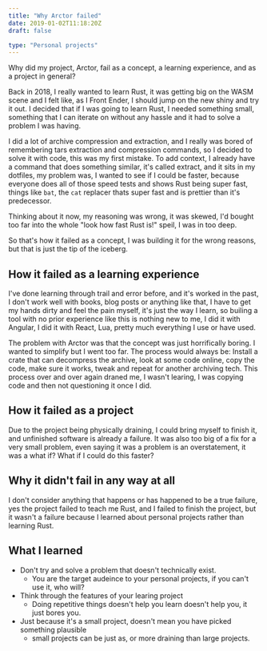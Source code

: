 ```yaml
---
title: "Why Arctor failed"
date: 2019-01-02T11:18:20Z
draft: false

type: "Personal projects"
---
```


Why did my project, Arctor, fail as a concept, a learning experience, and as a project in general?

Back in 2018, I really wanted to learn Rust, it was getting big on the WASM scene and I felt like, as I Front Ender, I should jump on the new shiny and try it out. I decided that if I was going to learn Rust, I needed something small, something that I can iterate on without any hassle and it had to solve a problem I was having.

I did a lot of archive compression and extraction, and I really was bored of remembering tars extraction and compression commands, so I decided to solve it with code, this was my first mistake. To add context, I already have a command that does something similar, it's called extract, and it sits in my dotfiles, my problem was, I wanted to see if I could be faster, because everyone does all of those speed tests and shows Rust being super fast, things like `bat`, the `cat` replacer thats super fast and is prettier than it's predecessor.

Thinking about it now, my reasoning was wrong, it was skewed, I'd bought too far into the whole "look how fast Rust is!" speil, I was in too deep.

So that's how it failed as a concept, I was building it for the wrong reasons, but that is just the tip of the iceberg.

## How it failed as a learning experience

I've done learning through trail and error before, and it's worked in the past, I don't work well with books, blog posts or anything like that, I have to get my hands dirty and feel the pain myself, it's just the way I learn, so builing a tool with no prior experience like this is nothing new to me, I did it with Angular, I did it with React, Lua, pretty much everything I use or have used.

The problem with Arctor was that the concept was just horrifically boring. I wanted to simplify but I went too far. The process would always be: Install a crate that can decompress the archive, look at some code online, copy the code, make sure it works, tweak and repeat for another archiving tech. This process over and over again draned me, I wasn't learing, I was copying code and then not questioning it once I did.

## How it failed as a project

Due to the project being physically draining, I could bring myself to finish it,
and unfinished software is already a failure. It was also too big of a fix for a very small problem, even saying it was a problem is an overstatement, it was a what if? What if I could do this faster?

## Why it didn't fail in any way at all

I don't consider anything that happens or has happened to be a true failure, yes the project failed to teach me Rust, and I failed to finish the project, but it wasn't a failure because I learned about personal projects rather than learning Rust.

## What I learned

- Don't try and solve a problem that doesn't technically exist.
  - You are the target audeince to your personal projects, if you can't use it, who will?
- Think through the features of your learing project
  - Doing repetitive things doesn't help you learn doesn't help you, it just bores you.
- Just because it's a small project, doesn't mean you have picked something plausible
  - small projects can be just as, or more draining than large projects.
